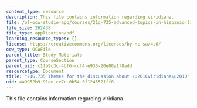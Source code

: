 ```yaml
---
content_type: resource
description: This file contains information regarding viridiana.
file: /ol-ocw-studio-app/courses/21g-735-advanced-topics-in-hispanic-literature-and-film-the-films-of-luis-bunuel-fall-2013/4a9952b991aece7c0b540f1245521ff0_MIT21G_735F13_Themes.pdf
file_size: 262438
file_type: application/pdf
learning_resource_types: []
license: https://creativecommons.org/licenses/by-nc-sa/4.0/
ocw_type: OCWFile
parent_title: Study Materials
parent_type: CourseSection
parent_uid: c1fb9c3c-4bf6-ccf4-e935-20e00a1f8add
resourcetype: Document
title: "21G.735 Themes for the discussion about \u201CViridiana\u201D"
uid: 4a9952b9-91ae-ce7c-0b54-0f1245521ff0
---
```

This file contains information regarding viridiana.